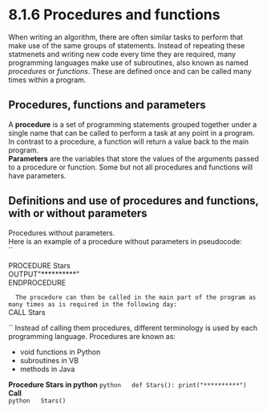 # 8.1.6 Procedures and functions  
When writing an algorithm, there are often similar tasks to perform that make use of the same groups of statements. Instead of repeating these statmenets and writing new code every time they are required, many programming languages make use of subroutines, also known as named *procedures* or *functions*. These are defined once and can be called many times within a program.  

## Procedures, functions and parameters  
A **procedure** is a set of programming statements grouped together under a single name that can be called to perform a task at any point in a program. In contrast to a procedure, a function will return a value back to the main program.  
**Parameters** are the variables that store the values of the arguments passed to a procedure or function. Some but not all procedures and functions will have parameters.  

## Definitions and use of procedures and functions, with or without parameters  
Procedures without parameters.  
Here is an example of a procedure without parameters in pseudocode:  
``  

PROCEDURE Stars  
  OUTPUT"**********"  
ENDPROCEDURE  
  
``  
The procedure can then be called in the main part of the program as many times as is required in the following day:  
``  
CALL Stars  
  
``
Instead of calling them procedures, different terminology is used by each programming language. Procedures are known as:    
  
- void functions in Python  
- subroutines in VB  
- methods in Java  
    
**Procedure Stars in python**
``python  
  def Stars():
    print("**********")  
``  
**Call**  
``python  
Stars()
``  
